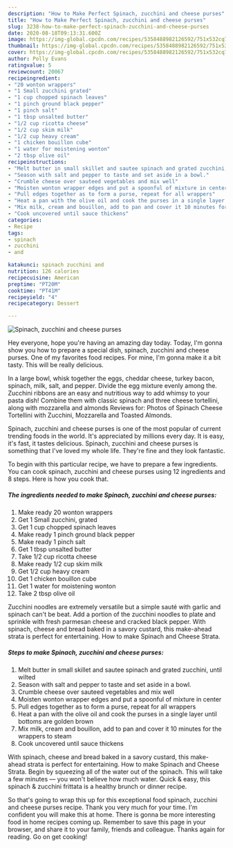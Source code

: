 ```yaml
---
description: "How to Make Perfect Spinach, zucchini and cheese purses"
title: "How to Make Perfect Spinach, zucchini and cheese purses"
slug: 3238-how-to-make-perfect-spinach-zucchini-and-cheese-purses
date: 2020-08-18T09:13:31.600Z
image: https://img-global.cpcdn.com/recipes/5358488982126592/751x532cq70/spinach-zucchini-and-cheese-purses-recipe-main-photo.jpg
thumbnail: https://img-global.cpcdn.com/recipes/5358488982126592/751x532cq70/spinach-zucchini-and-cheese-purses-recipe-main-photo.jpg
cover: https://img-global.cpcdn.com/recipes/5358488982126592/751x532cq70/spinach-zucchini-and-cheese-purses-recipe-main-photo.jpg
author: Polly Evans
ratingvalue: 5
reviewcount: 20067
recipeingredient:
- "20 wonton wrappers"
- "1 Small zucchini grated"
- "1 cup chopped spinach leaves"
- "1 pinch ground black pepper"
- "1 pinch salt"
- "1 tbsp unsalted butter"
- "1/2 cup ricotta cheese"
- "1/2 cup skim milk"
- "1/2 cup heavy cream"
- "1 chicken bouillon cube"
- "1 water for moistening wonton"
- "2 tbsp olive oil"
recipeinstructions:
- "Melt butter in small skillet and sautee spinach and grated zucchini, until wilted"
- "Season with salt and pepper to taste and set aside in a bowl."
- "Crumble cheese over sauteed vegetables and mix well"
- "Moisten wonton wrapper edges and put a spoonful of mixture in center"
- "Pull edges together as to form a purse, repeat for all wrappers"
- "Heat a pan with the olive oil and cook the purses in a single layer until bottoms are golden brown"
- "Mix milk, cream and bouillon, add to pan and cover it 10 minutes for the wrappers to steam"
- "Cook uncovered until sauce thickens"
categories:
- Recipe
tags:
- spinach
- zucchini
- and

katakunci: spinach zucchini and 
nutrition: 126 calories
recipecuisine: American
preptime: "PT20M"
cooktime: "PT41M"
recipeyield: "4"
recipecategory: Dessert

---
```



![Spinach, zucchini and cheese purses](https://img-global.cpcdn.com/recipes/5358488982126592/751x532cq70/spinach-zucchini-and-cheese-purses-recipe-main-photo.jpg)

Hey everyone, hope you're having an amazing day today. Today, I'm gonna show you how to prepare a special dish, spinach, zucchini and cheese purses. One of my favorites food recipes. For mine, I'm gonna make it a bit tasty. This will be really delicious.

In a large bowl, whisk together the eggs, cheddar cheese, turkey bacon, spinach, milk, salt, and pepper. Divide the egg mixture evenly among the. Zucchini ribbons are an easy and nutritious way to add whimsy to your pasta dish! Combine them with classic spinach and three cheese tortellini, along with mozzarella and almonds Reviews for: Photos of Spinach Cheese Tortellini with Zucchini, Mozzarella and Toasted Almonds.

Spinach, zucchini and cheese purses is one of the most popular of current trending foods in the world. It's appreciated by millions every day. It is easy, it's fast, it tastes delicious. Spinach, zucchini and cheese purses is something that I've loved my whole life. They're fine and they look fantastic.


To begin with this particular recipe, we have to prepare a few ingredients. You can cook spinach, zucchini and cheese purses using 12 ingredients and 8 steps. Here is how you cook that.

<!--inarticleads1-->

##### The ingredients needed to make Spinach, zucchini and cheese purses:

1. Make ready 20 wonton wrappers
1. Get 1 Small zucchini, grated
1. Get 1 cup chopped spinach leaves
1. Make ready 1 pinch ground black pepper
1. Make ready 1 pinch salt
1. Get 1 tbsp unsalted butter
1. Take 1/2 cup ricotta cheese
1. Make ready 1/2 cup skim milk
1. Get 1/2 cup heavy cream
1. Get 1 chicken bouillon cube
1. Get 1 water for moistening wonton
1. Take 2 tbsp olive oil


Zucchini noodles are extremely versatile but a simple sauté with garlic and spinach can&#39;t be beat. Add a portion of the zucchini noodles to plate and sprinkle with fresh parmesan cheese and cracked black pepper. With spinach, cheese and bread baked in a savory custard, this make-ahead strata is perfect for entertaining. How to make Spinach and Cheese Strata. 

<!--inarticleads2-->

##### Steps to make Spinach, zucchini and cheese purses:

1. Melt butter in small skillet and sautee spinach and grated zucchini, until wilted
1. Season with salt and pepper to taste and set aside in a bowl.
1. Crumble cheese over sauteed vegetables and mix well
1. Moisten wonton wrapper edges and put a spoonful of mixture in center
1. Pull edges together as to form a purse, repeat for all wrappers
1. Heat a pan with the olive oil and cook the purses in a single layer until bottoms are golden brown
1. Mix milk, cream and bouillon, add to pan and cover it 10 minutes for the wrappers to steam
1. Cook uncovered until sauce thickens


With spinach, cheese and bread baked in a savory custard, this make-ahead strata is perfect for entertaining. How to make Spinach and Cheese Strata. Begin by squeezing all of the water out of the spinach. This will take a few minutes — you won&#39;t believe how much water. Quick &amp; easy, this spinach &amp; zucchini frittata is a healthy brunch or dinner recipe. 

So that's going to wrap this up for this exceptional food spinach, zucchini and cheese purses recipe. Thank you very much for your time. I'm confident you will make this at home. There is gonna be more interesting food in home recipes coming up. Remember to save this page in your browser, and share it to your family, friends and colleague. Thanks again for reading. Go on get cooking!
